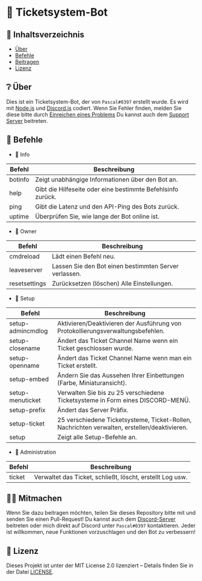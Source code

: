 # 🎫 Ticketsystem-Bot
## 📝 Inhaltsverzeichnis

+ [Über](https://github.com/cyberlox-dev/Ticketsystem-Bot#-über)
+ [Befehle](https://github.com/cyberlox-dev/Ticketsystem-Bot#-Befehle)
+ [Beitragen](https://github.com/cyberlox-dev/Ticketsystem-Bot#%EF%B8%8F-Beitragen)
+ [Lizenz](https://github.com/cyberlox-dev/Ticketsystem-Bot#-Lizenz)

## ❔ Über
Dies ist ein Ticketsystem-Bot, der von `Pascal#0397` erstellt wurde. Es wird mit [Node.js](https://nodejs.org/en/) und [Discord.js](https://discord.js.org) codiert.
Wenn Sie Fehler finden, melden Sie diese bitte durch [Einreichen eines Problems](https://github.com/cyberlox-dev/Ticketsystem-Bot/issues/new) 
Du kannst auch dem [Support Server](https://discord.gg/KBTKwWH3NG) beitreten.

## 💬 Befehle
+ 🔰 Info

Befehl | Beschreibung
------------ | -------------
botinfo | Zeigt unabhängige Informationen über den Bot an.
help | Gibt die Hilfeseite oder eine bestimmte Befehlsinfo zurück.
ping | Gibt die Latenz und den API-Ping des Bots zurück.
uptime | Überprüfen Sie, wie lange der Bot online ist.

+ 👑 Owner

Befehl | Beschreibung
------------ | -------------
cmdreload | Lädt einen Befehl neu.
leaveserver | Lassen Sie den Bot einen bestimmten Server verlassen.
resetsettings | Zurücksetzen (löschen) Alle Einstellungen.

+ 💪 Setup

Befehl | Beschreibung
------------ | -------------
setup-admincmdlog | Aktivieren/Deaktivieren der Ausführung von Protokollierungsverwaltungsbefehlen.
setup-closename | Ändert das Ticket Channel Name wenn ein Ticket geschlossen wurde.
setup-openname | Ändert das Ticket Channel Name wenn man ein Ticket erstellt.
setup-embed | Ändern Sie das Aussehen Ihrer Einbettungen (Farbe, Miniaturansicht).
setup-menuticket | Verwalten Sie bis zu 25 verschiedene Ticketsysteme in Form eines DISCORD-MENÜ.
setup-prefix | Ändert das Server Präfix.
setup-ticket | 25 verschiedene Ticketsysteme, Ticket-Rollen, Nachrichten verwalten, erstellen/deaktivieren.
setup | Zeigt alle Setup-Befehle an.

+ 🚫 Administration

Befehl | Beschreibung
------------ | -------------
ticket | Verwaltet das Ticket, schließt, löscht, erstellt Log usw.

## 🙋‍♂️ Mitmachen
Wenn Sie dazu beitragen möchten, teilen Sie dieses Repository bitte mit und senden Sie einen Pull-Request! Du kannst auch dem [Discord-Server](https://discord.gg/KBTKwWH3NG) beitreten oder mich direkt auf Discord unter `Pascal#0397` kontaktieren. Jeder ist willkommen, neue Funktionen vorzuschlagen und den Bot zu verbessern!

## 📄 Lizenz
Dieses Projekt ist unter der MIT License 2.0 lizenziert – Details finden Sie in der Datei [LICENSE](https://github.com/cyberlox-dev/Ticketsystem-Bot/LICENSE).
